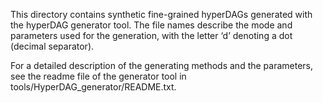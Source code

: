 This directory contains synthetic fine-grained hyperDAGs generated with the hyperDAG generator tool. The file names describe the mode and parameters used for the generation, with the letter ‘d’ denoting a dot (decimal separator).

For a detailed description of the generating methods and the parameters, see the readme file of the generator tool in tools/HyperDAG_generator/README.txt. 
